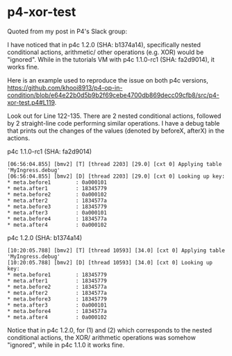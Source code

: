 # p4-xor-test

Quoted from my post in P4's Slack group:

I have noticed that in p4c 1.2.0 (SHA: b1374a14), specifically nested conditional actions, arithmetic/ other operations (e.g. XOR) would be "ignored". While in the tutorials VM with p4c 1.1.0-rc1 (SHA: fa2d9014), it works fine. </br>

Here is an example used to reproduce the issue on both p4c versions, https://github.com/khooi8913/p4-op-in-condition/blob/e64e22b0d5b9b2f69cebe4700db869decc09cfb8/src/p4-xor-test.p4#L119. </br>

Look out for Line 122-135. There are 2 nested conditional actions, followed by 2 straight-line code performing similar operations. I have a debug table that prints out the changes of the values (denoted by beforeX, afterX) in the actions. </br>

p4c 1.1.0-rc1 (SHA: fa2d9014)
```
[06:56:04.855] [bmv2] [T] [thread 2203] [29.0] [cxt 0] Applying table 'MyIngress.debug'
[06:56:04.855] [bmv2] [D] [thread 2203] [29.0] [cxt 0] Looking up key:
* meta.before1        : 0a000101
* meta.after1         : 18345779
* meta.before2        : 0a000102
* meta.after2         : 1834577a
* meta.before3        : 18345779
* meta.after3         : 0a000101
* meta.before4        : 1834577a
* meta.after4         : 0a000102
```
p4c 1.2.0 (SHA: b1374a14)
```
[10:20:05.788] [bmv2] [T] [thread 10593] [34.0] [cxt 0] Applying table 'MyIngress.debug'
[10:20:05.788] [bmv2] [D] [thread 10593] [34.0] [cxt 0] Looking up key:
* meta.before1        : 18345779
* meta.after1         : 18345779
* meta.before2        : 1834577a
* meta.after2         : 1834577a
* meta.before3        : 18345779
* meta.after3         : 0a000101
* meta.before4        : 1834577a
* meta.after4         : 0a000102
```
Notice that in p4c 1.2.0, for (1) and (2) which corresponds to the nested conditional actions, the XOR/ arithmetic operations was somehow "ignored", while in p4c 1.1.0 it works fine.
